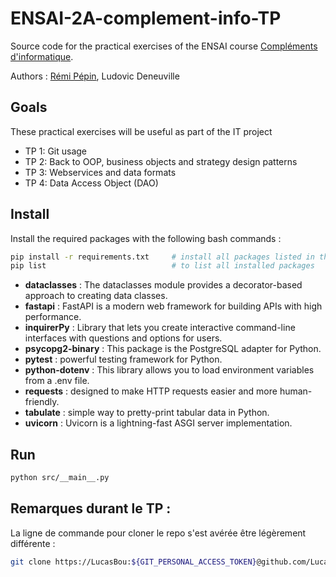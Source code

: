 # ENSAI-2A-complement-info-TP

Source code for the practical exercises of the ENSAI course [Compléments d'informatique](https://ludo2ne.github.io/ENSAI-2A-Projet-info/).

Authors : [Rémi Pépin](https://gitlab.com/remi2J/complement_info_ensai_2022_2023), Ludovic Deneuville

## Goals

These practical exercises will be useful as part of the IT project

- TP 1: Git usage
- TP 2: Back to OOP, business objects and strategy design patterns
- TP 3: Webservices and data formats
- TP 4: Data Access Object (DAO)

## Install

Install the required packages with the following bash commands :

```bash
pip install -r requirements.txt     # install all packages listed in the file
pip list                            # to list all installed packages
```

- **dataclasses** : The dataclasses module provides a decorator-based approach to creating data classes.
- **fastapi** : FastAPI is a modern web framework for building APIs with high performance.
- **inquirerPy** : Library that lets you create interactive command-line interfaces with questions and options for users.
- **psycopg2-binary** : This package is the PostgreSQL adapter for Python.
- **pytest** : powerful testing framework for Python.
- **python-dotenv** : This library allows you to load environment variables from a .env file.
- **requests** : designed to make HTTP requests easier and more human-friendly.
- **tabulate** : simple way to pretty-print tabular data in Python.
- **uvicorn** : Uvicorn is a lightning-fast ASGI server implementation.

## Run

```bash
python src/__main__.py
```

## Remarques durant le TP :

La ligne de commande pour cloner le repo s'est avérée être légèrement différente :
```bash
git clone https://LucasBou:${GIT_PERSONAL_ACCESS_TOKEN}@github.com/LucasBou/ENSAI-2A-complement-info-TP-prepa.git
```